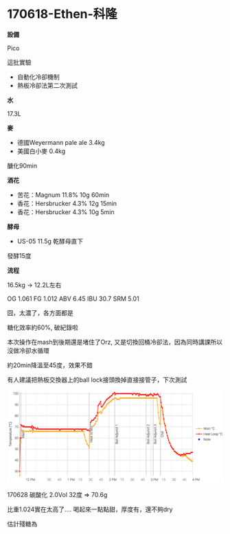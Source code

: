# 170618-Ethen-科隆

**設備**

Pico 

這批實驗

* 自動化冷卻機制
* 熱板冷卻法第二次測試

**水**

17.3L

**麥**

* 德國Weyermann pale ale 3.4kg
* 美國白小麥 0.4kg

醣化90min

**酒花**

* 苦花：Magnum 11.8% 10g 60min
* 香花：Hersbrucker 4.3% 12g 15min
* 香花：Hersbrucker 4.3% 10g 5min

**酵母**

* US-05 11.5g 乾酵母直下

發酵15度

**流程**

16.5kg -> 12.2L左右

OG 1.061 FG 1.012 ABV 6.45 IBU 30.7 SRM 5.01

囧，太濃了，各方面都是

糖化效率約60%, 破紀錄啦

本次操作在mash到後期還是堵住了Orz, 又是切換回桶冷卻法，因為同時講課所以沒做冷卻水循環

約20min降溫至45度，效果不錯

有人建議把熱板交換器上的ball lock接頭換掉直接接管子，下次測試

![](../img/test48.png)

170628 碳酸化 2.0Vol 32度 => 70.6g

比重1.024實在太高了.... 喝起來一點點甜，厚度有，還不夠dry

估計殘糖為